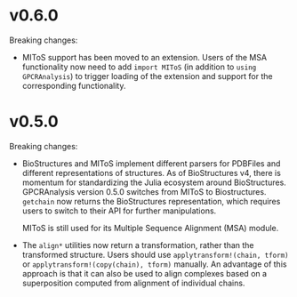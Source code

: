 # v0.6.0

Breaking changes:
- MIToS support has been moved to an extension. Users of the MSA functionality now need to add `import MIToS` (in addition to `using GPCRAnalysis`) to trigger loading of the extension and support for the corresponding functionality.

# v0.5.0

Breaking changes:
- BioStructures and MIToS implement different parsers for PDBFiles and different representations of structures. As of BioStructures v4, there is momentum for standardizing the Julia ecosystem around BioStructures. GPCRAnalysis version 0.5.0 switches from MIToS to Biostructures. `getchain` now returns the BioStructures representation, which requires users to switch to their API for further manipulations.

  MIToS is still used for its Multiple Sequence Alignment (MSA) module.
- The `align*` utilities now return a transformation, rather than the transformed structure. Users should use `applytransform!(chain, tform)` or `applytransform!(copy(chain), tform)` manually. An advantage of this approach is that it can also be used to align complexes based on a superposition computed from alignment of individual chains.
